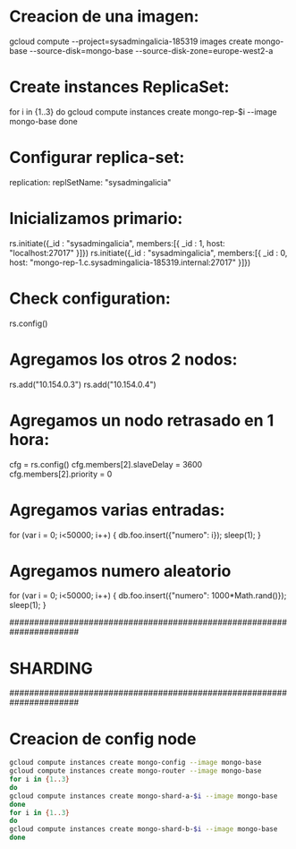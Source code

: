 # Creacion de una imagen:
gcloud compute --project=sysadmingalicia-185319 images create mongo-base --source-disk=mongo-base --source-disk-zone=europe-west2-a

# Create instances ReplicaSet:
for i in {1..3}
do
gcloud compute instances create mongo-rep-$i --image mongo-base
done

# Configurar replica-set:
replication:
  replSetName: "sysadmingalicia"


# Inicializamos primario:
rs.initiate({_id : "sysadmingalicia", members:[{ _id : 1, host: "localhost:27017" }]})
rs.initiate({_id : "sysadmingalicia", members:[{ _id : 0, host: "mongo-rep-1.c.sysadmingalicia-185319.internal:27017" }]})

# Check configuration:
rs.config()

# Agregamos los otros 2 nodos:
rs.add("10.154.0.3")
rs.add("10.154.0.4")

# Agregamos un nodo retrasado en 1 hora:
 cfg = rs.config()
 cfg.members[2].slaveDelay = 3600
 cfg.members[2].priority = 0

# Agregamos varias entradas:
for (var i = 0; i<50000; i++) {
db.foo.insert({"numero": i}); sleep(1);
}

# Agregamos numero aleatorio

for (var i = 0; i<50000; i++) {
db.foo.insert({"numero": 1000*Math.rand()}); sleep(1);
}


######################################################################
# SHARDING
######################################################################

# Creacion de config node
```bash
gcloud compute instances create mongo-config --image mongo-base
gcloud compute instances create mongo-router --image mongo-base
for i in {1..3}
do
gcloud compute instances create mongo-shard-a-$i --image mongo-base
done
for i in {1..3}
do
gcloud compute instances create mongo-shard-b-$i --image mongo-base
done
```